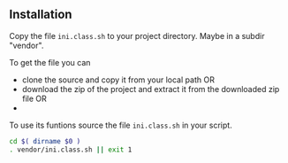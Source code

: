 ## Installation

Copy the file `ini.class.sh` to your project directory.
Maybe in a subdir "vendor".

To get the file you can 

* clone the source and copy it from your local path OR
* download the zip of the project and extract it from the downloaded zip file OR
* 

To use its funtions source the file `ini.class.sh` in your script.

```bash
cd $( dirname $0 )
. vendor/ini.class.sh || exit 1
```
